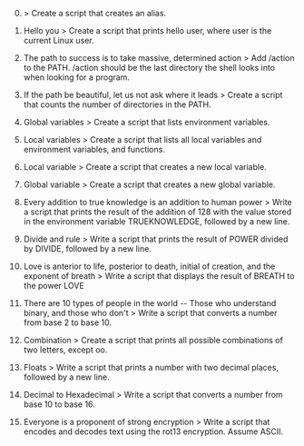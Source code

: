 0. <o> > Create a script that creates an alias.

1. Hello you > Create a script that prints hello user, where user is the current Linux user.

2. The path to success is to take massive, determined action > Add /action to the PATH. /action should be the last directory the shell looks into when looking for a program.

3. If the path be beautiful, let us not ask where it leads > Create a script that counts the number of directories in the PATH.

4. Global variables > Create a script that lists environment variables.

5. Local variables > Create a script that lists all local variables and environment variables, and functions.

6. Local variable > Create a script that creates a new local variable.

7. Global variable > Create a script that creates a new global variable.

8. Every addition to true knowledge is an addition to human power > Write a script that prints the result of the addition of 128 with the value stored in the environment variable TRUEKNOWLEDGE, followed by a new line.

9. Divide and rule > Write a script that prints the result of POWER divided by DIVIDE, followed by a new line.

10. Love is anterior to life, posterior to death, initial of creation, and the exponent of breath > Write a script that displays the result of BREATH to the power LOVE

11. There are 10 types of people in the world -- Those who understand binary, and those who don't > Write a script that converts a number from base 2 to base 10.

12. Combination > Create a script that prints all possible combinations of two letters, except oo.

13. Floats > Write a script that prints a number with two decimal places, followed by a new line.

14. Decimal to Hexadecimal > Write a script that converts a number from base 10 to base 16.

15. Everyone is a proponent of strong encryption > Write a script that encodes and decodes text using the rot13 encryption. Assume ASCII.


